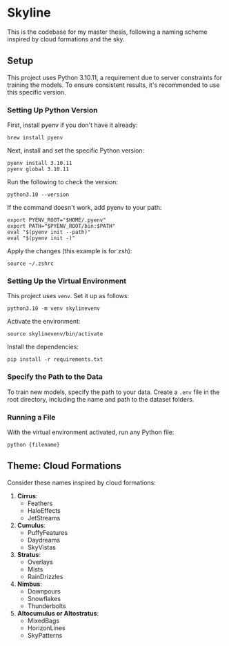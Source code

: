 # Skyline
This is the codebase for my master thesis, following a naming scheme inspired by cloud formations and the sky.

## Setup
This project uses Python 3.10.11, a requirement due to server constraints for training the models. To ensure consistent results, it's recommended to use this specific version.

### Setting Up Python Version
First, install pyenv if you don't have it already:
```
brew install pyenv
```

Next, install and set the specific Python version:
```
pyenv install 3.10.11
pyenv global 3.10.11
```

Run the following to check the version:
```
python3.10 --version
```

If the command doesn't work, add pyenv to your path:
```
export PYENV_ROOT="$HOME/.pyenv"
export PATH="$PYENV_ROOT/bin:$PATH"
eval "$(pyenv init --path)"
eval "$(pyenv init -)"
```
Apply the changes (this example is for zsh):
```
source ~/.zshrc
```

### Setting Up the Virtual Environment
This project uses `venv`. Set it up as follows:
```
python3.10 -m venv skylinevenv
```

Activate the environment:
```
source skylinevenv/bin/activate
```

Install the dependencies:
```
pip install -r requirements.txt
```

### Specify the Path to the Data
To train new models, specify the path to your data. Create a `.env` file in the root directory, including the name and path to the dataset folders.

### Running a File
With the virtual environment activated, run any Python file:
```
python {filename}
```

## Theme: Cloud Formations
Consider these names inspired by cloud formations:
1. **Cirrus**:
   - Feathers
   - HaloEffects
   - JetStreams
2. **Cumulus**:
   - PuffyFeatures
   - Daydreams
   - SkyVistas
3. **Stratus**:
   - Overlays
   - Mists
   - RainDrizzles
4. **Nimbus**:
   - Downpours
   - Snowflakes
   - Thunderbolts
5. **Altocumulus or Altostratus**:
   - MixedBags
   - HorizonLines
   - SkyPatterns
